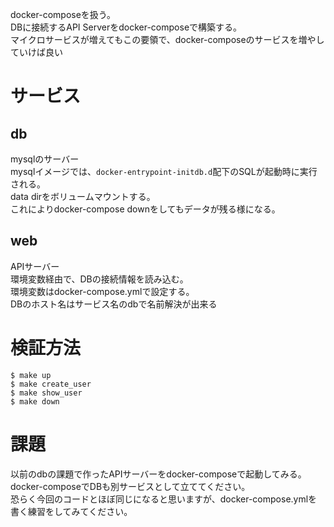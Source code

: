 docker-composeを扱う。  
DBに接続するAPI Serverをdocker-composeで構築する。  
マイクロサービスが増えてもこの要領で、docker-composeのサービスを増やしていけば良い  

# サービス
## db
mysqlのサーバー  
mysqlイメージでは、`docker-entrypoint-initdb.d`配下のSQLが起動時に実行される。  
data dirをボリュームマウントする。  
これによりdocker-compose downをしてもデータが残る様になる。  

## web
APIサーバー  
環境変数経由で、DBの接続情報を読み込む。  
環境変数はdocker-compose.ymlで設定する。  
DBのホスト名はサービス名のdbで名前解決が出来る  

# 検証方法
```
$ make up
$ make create_user
$ make show_user
$ make down
```

# 課題
以前のdbの課題で作ったAPIサーバーをdocker-composeで起動してみる。  
docker-composeでDBも別サービスとして立ててください。  
恐らく今回のコードとほぼ同じになると思いますが、docker-compose.ymlを書く練習をしてみてください。  
